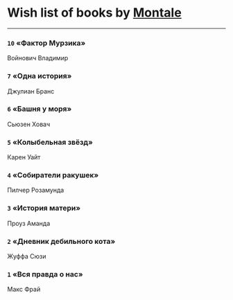 # Wish list of books by [Montale](http://vk.com/id224219704)
---


### `10` «Фактор Мурзика»
Войнович Владимир

### `7` «Одна история»
Джулиан Бранс

### `6` «Башня у моря»
Сьюзен Ховач

### `5` «Колыбельная звёзд»
Карен Уайт

### `4` «Собиратели ракушек»
Пилчер Розамунда

### `3` «История матери»
Проуз Аманда

### `2` «Дневник дебильного кота»
Жуффа Сюзи

### `1` «Вся правда о нас»
Макс Фрай

